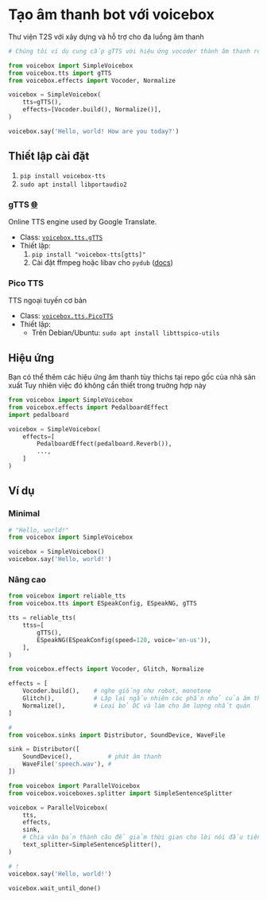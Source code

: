 # Tạo âm thanh bot với voicebox

Thư viện T2S với xây dựng và hỗ trợ cho đa luồng âm thanh 


```python
# Chúng tôi ví dụ cung cấp gTTS với hiệu ứng vocoder thành âm thanh robotic

from voicebox import SimpleVoicebox
from voicebox.tts import gTTS
from voicebox.effects import Vocoder, Normalize

voicebox = SimpleVoicebox(
    tts=gTTS(),
    effects=[Vocoder.build(), Normalize()],
)

voicebox.say('Hello, world! How are you today?')
```

## Thiết lập cài đặt

1. `pip install voicebox-tts`
2. `sudo apt install libportaudio2`

### gTTS [🌐](https://github.com/pndurette/gTTS)

Online TTS engine used by Google Translate.

- Class: [`voicebox.tts.gTTS`](voicebox.tts.gtts.gTTS)
- Thiết lập:
  1. `pip install "voicebox-tts[gtts]"`
  2. Cài đặt ffmpeg hoặc libav cho `pydub` ([docs](https://github.com/jiaaro/pydub#getting-ffmpeg-set-up))

### Pico TTS

TTS ngoại tuyến cơ bản

- Class: [`voicebox.tts.PicoTTS`](voicebox.tts.picotts.PicoTTS)
- Thiết lập:
  - Trên Debian/Ubuntu: `sudo apt install libttspico-utils`

## Hiệu ứng
Bạn có thể thêm các hiệu ứng âm thanh tùy thichs tại repo gốc của nhà sản xuất
Tuy nhiên việc đó không cần thiết trong truờng hợp này

```python
from voicebox import SimpleVoicebox
from voicebox.effects import PedalboardEffect
import pedalboard

voicebox = SimpleVoicebox(
    effects=[
        PedalboardEffect(pedalboard.Reverb()),
        ...,
    ]
)
```

## Ví dụ

### Minimal

```python
# "Hello, world!"
from voicebox import SimpleVoicebox

voicebox = SimpleVoicebox()
voicebox.say('Hello, world!')
```

### Nâng cao

```python
from voicebox import reliable_tts
from voicebox.tts import ESpeakConfig, ESpeakNG, gTTS

tts = reliable_tts(
    ttss=[
        gTTS(),
        ESpeakNG(ESpeakConfig(speed=120, voice='en-us')),
    ],
)

from voicebox.effects import Vocoder, Glitch, Normalize

effects = [
    Vocoder.build(),    # nghe giống như robot, monotone 
    Glitch(),           # Lặp lại ngẫu nhiên các phần nhỏ của âm thanh
    Normalize(),        # Loại bỏ DC và làm cho âm lượng nhất quán
]

# 
from voicebox.sinks import Distributor, SoundDevice, WaveFile

sink = Distributor([
    SoundDevice(),          # phát âm thanh
    WaveFile('speech.wav'), # 
])

from voicebox import ParallelVoicebox
from voicebox.voiceboxes.splitter import SimpleSentenceSplitter

voicebox = ParallelVoicebox(
    tts,
    effects,
    sink,
    # Chia văn bản thành câu để giảm thời gian cho lời nói đầu tiên
    text_splitter=SimpleSentenceSplitter(),
)

# !
voicebox.say('Hello, world!')

voicebox.wait_until_done()
```